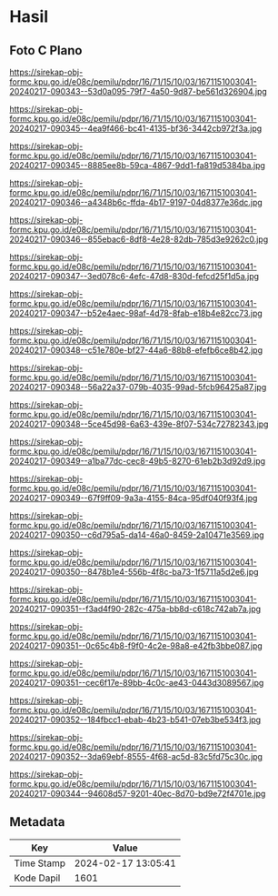 # Hasil

## Foto C Plano

https://sirekap-obj-formc.kpu.go.id/e08c/pemilu/pdpr/16/71/15/10/03/1671151003041-20240217-090343--53d0a095-79f7-4a50-9d87-be561d326904.jpg

https://sirekap-obj-formc.kpu.go.id/e08c/pemilu/pdpr/16/71/15/10/03/1671151003041-20240217-090345--4ea9f466-bc41-4135-bf36-3442cb972f3a.jpg

https://sirekap-obj-formc.kpu.go.id/e08c/pemilu/pdpr/16/71/15/10/03/1671151003041-20240217-090345--8885ee8b-59ca-4867-9dd1-fa819d5384ba.jpg

https://sirekap-obj-formc.kpu.go.id/e08c/pemilu/pdpr/16/71/15/10/03/1671151003041-20240217-090346--a4348b6c-ffda-4b17-9197-04d8377e36dc.jpg

https://sirekap-obj-formc.kpu.go.id/e08c/pemilu/pdpr/16/71/15/10/03/1671151003041-20240217-090346--855ebac6-8df8-4e28-82db-785d3e9262c0.jpg

https://sirekap-obj-formc.kpu.go.id/e08c/pemilu/pdpr/16/71/15/10/03/1671151003041-20240217-090347--3ed078c6-4efc-47d8-830d-fefcd25f1d5a.jpg

https://sirekap-obj-formc.kpu.go.id/e08c/pemilu/pdpr/16/71/15/10/03/1671151003041-20240217-090347--b52e4aec-98af-4d78-8fab-e18b4e82cc73.jpg

https://sirekap-obj-formc.kpu.go.id/e08c/pemilu/pdpr/16/71/15/10/03/1671151003041-20240217-090348--c51e780e-bf27-44a6-88b8-efefb6ce8b42.jpg

https://sirekap-obj-formc.kpu.go.id/e08c/pemilu/pdpr/16/71/15/10/03/1671151003041-20240217-090348--56a22a37-079b-4035-99ad-5fcb96425a87.jpg

https://sirekap-obj-formc.kpu.go.id/e08c/pemilu/pdpr/16/71/15/10/03/1671151003041-20240217-090348--5ce45d98-6a63-439e-8f07-534c72782343.jpg

https://sirekap-obj-formc.kpu.go.id/e08c/pemilu/pdpr/16/71/15/10/03/1671151003041-20240217-090349--a1ba77dc-cec8-49b5-8270-61eb2b3d92d9.jpg

https://sirekap-obj-formc.kpu.go.id/e08c/pemilu/pdpr/16/71/15/10/03/1671151003041-20240217-090349--67f9ff09-9a3a-4155-84ca-95df040f93f4.jpg

https://sirekap-obj-formc.kpu.go.id/e08c/pemilu/pdpr/16/71/15/10/03/1671151003041-20240217-090350--c6d795a5-da14-46a0-8459-2a10471e3569.jpg

https://sirekap-obj-formc.kpu.go.id/e08c/pemilu/pdpr/16/71/15/10/03/1671151003041-20240217-090350--8478b1e4-556b-4f8c-ba73-1f5711a5d2e6.jpg

https://sirekap-obj-formc.kpu.go.id/e08c/pemilu/pdpr/16/71/15/10/03/1671151003041-20240217-090351--f3ad4f90-282c-475a-bb8d-c618c742ab7a.jpg

https://sirekap-obj-formc.kpu.go.id/e08c/pemilu/pdpr/16/71/15/10/03/1671151003041-20240217-090351--0c65c4b8-f9f0-4c2e-98a8-e42fb3bbe087.jpg

https://sirekap-obj-formc.kpu.go.id/e08c/pemilu/pdpr/16/71/15/10/03/1671151003041-20240217-090351--cec6f17e-89bb-4c0c-ae43-0443d3089567.jpg

https://sirekap-obj-formc.kpu.go.id/e08c/pemilu/pdpr/16/71/15/10/03/1671151003041-20240217-090352--184fbcc1-ebab-4b23-b541-07eb3be534f3.jpg

https://sirekap-obj-formc.kpu.go.id/e08c/pemilu/pdpr/16/71/15/10/03/1671151003041-20240217-090352--3da69ebf-8555-4f68-ac5d-83c5fd75c30c.jpg

https://sirekap-obj-formc.kpu.go.id/e08c/pemilu/pdpr/16/71/15/10/03/1671151003041-20240217-090344--94608d57-9201-40ec-8d70-bd9e72f4701e.jpg


## Metadata

| Key        | Value               |
| ---------- | ------------------- |
| Time Stamp | 2024-02-17 13:05:41 |
| Kode Dapil | 1601                |



